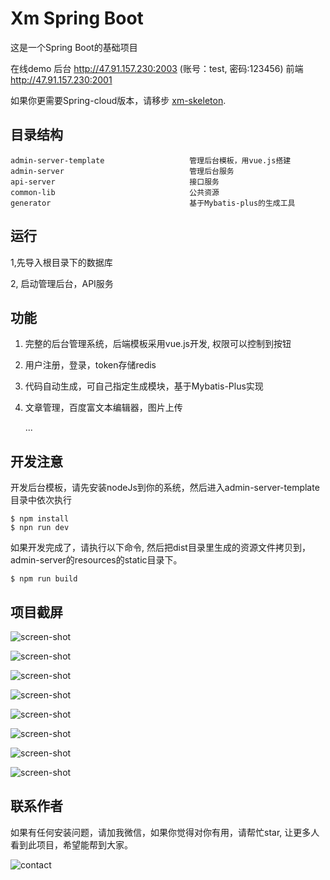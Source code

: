 Xm Spring Boot
===================================
这是一个Spring Boot的基础项目

在线demo 后台 http://47.91.157.230:2003 (账号：test, 密码:123456) 前端 http://47.91.157.230:2001

如果你更需要Spring-cloud版本，请移步 [xm-skeleton](https://github.com/xiaomalover/xm-skeleton "XM Skeleton"). 

目录结构
--------

```
admin-server-template                   管理后台模板，用vue.js搭建
admin-server                            管理后台服务
api-server                              接口服务
common-lib                              公共资源
generator                               基于Mybatis-plus的生成工具
```

运行
--------
1,先导入根目录下的数据库

2, 启动管理后台，API服务


功能
-------

1. 完整的后台管理系统，后端模板采用vue.js开发, 权限可以控制到按钮
2. 用户注册，登录，token存储redis
3. 代码自动生成，可自己指定生成模块，基于Mybatis-Plus实现
4. 文章管理，百度富文本编辑器，图片上传

    ...

开发注意
---------
开发后台模板，请先安装nodeJs到你的系统，然后进入admin-server-template目录中依次执行
```
$ npm install
$ npn run dev
```
如果开发完成了，请执行以下命令, 然后把dist目录里生成的资源文件拷贝到，admin-server的resources的static目录下。
```
$ npm run build
```

项目截屏
---------

![screen-shot](screen-shot/1.png)

![screen-shot](screen-shot/2.png)

![screen-shot](screen-shot/3.png)

![screen-shot](screen-shot/4.jpg)

![screen-shot](screen-shot/5.jpg)

![screen-shot](screen-shot/6.png)

![screen-shot](screen-shot/7.png)

![screen-shot](screen-shot/8.png)


联系作者
---------
如果有任何安装问题，请加我微信，如果你觉得对你有用，请帮忙star, 让更多人看到此项目，希望能帮到大家。

![contact](screen-shot/contact.jpg)
